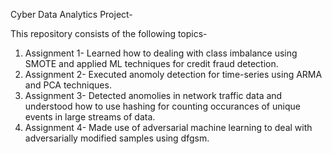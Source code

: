 Cyber Data Analytics Project-

This repository consists of the following topics-
1) Assignment 1-  Learned how to dealing with class imbalance using SMOTE and applied ML techniques for credit fraud detection.
2) Assignment 2-  Executed anomoly detection for time-series using ARMA and PCA techniques. 
3) Assignment 3-  Detected anomolies in network traffic data and understood how to use hashing for counting occurances of unique events in large streams of data. 
4) Assignment 4-  Made use of adversarial machine learning to deal with adversarially modified samples using dfgsm.
